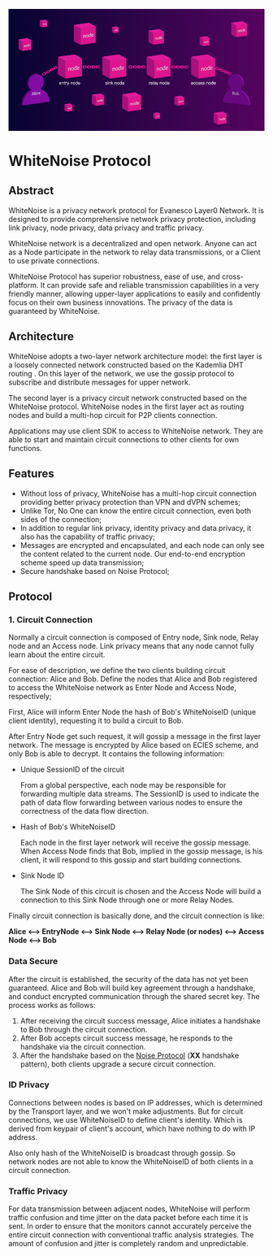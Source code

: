![network structure](../docs/pics/network_structure.png)

# WhiteNoise Protocol

## Abstract

WhiteNoise is a privacy network protocol for Evanesco Layer0 Network. It is designed to provide comprehensive network
privacy protection, including link privacy, node privacy, data privacy and traffic privacy.

WhiteNoise network is a decentralized and open network. Anyone can act as a Node participate in the network to relay
data transmissions, or a Client to use private connections.

WhiteNoise Protocol has superior robustness, ease of use, and cross-platform. It can provide safe and reliable
transmission capabilities in a very friendly manner, allowing upper-layer applications to easily and confidently focus
on their own business innovations. The privacy of the data is guaranteed by WhiteNoise.

## Architecture

WhiteNoise adopts a two-layer network architecture model: the first layer is a loosely connected network constructed
based on the Kademlia DHT routing . On this layer of the network, we use the gossip protocol to subscribe and distribute
messages for upper network.

The second layer is a privacy circuit network constructed based on the WhiteNoise protocol. WhiteNoise nodes in the
first layer act as routing nodes and build a multi-hop circuit for P2P clients connection.

Applications may use client SDK to access to WhiteNoise network. They are able to start and maintain circuit connections
to other clients for own functions.

## Features

- Without loss of privacy, WhiteNoise has a multi-hop circuit connection providing better privacy protection than VPN
  and dVPN schemes;
- Unlike Tor, No One can know the entire circuit connection, even both sides of the connection;
- In addition to regular link privacy, identity privacy and data privacy, it also has the capability of traffic privacy;
- Messages are encrypted and encapsulated, and each node can only see the content related to the current node. Our
  end-to-end encryption scheme speed up data transmission;
- Secure handshake based on Noise Protocol;

## Protocol

### 1. Circuit Connection

Normally a circuit connection is composed of Entry node, Sink node, Relay node and an Access node. Link privacy means
that any node cannot fully learn about the entire circuit.

For ease of description, we define the two clients building circuit connection: Alice and Bob. Define the nodes that
Alice and Bob registered to access the WhiteNoise network as Enter Node and Access Node, respectively;

First, Alice will inform Enter Node the hash of Bob's WhiteNoiseID (unique client identity), requesting it to build a
circuit to Bob.

After Entry Node get such request, it will gossip a message in the first layer network. The message is encrypted by
Alice based on ECIES scheme, and only Bob is able to decrypt. It contains the following information:

- Unique SessionID of the circuit

  From a global perspective, each node may be responsible for forwarding multiple data streams. The SessionID is used to
  indicate the path of data flow forwarding between various nodes to ensure the correctness of the data flow direction.

- Hash of Bob's WhiteNoiseID

  Each node in the first layer network will receive the gossip message. When Access Node finds that Bob, implied in the
  gossip message, is his client, it will respond to this gossip and start building connections.

- Sink Node ID

  The Sink Node of this circuit is chosen and the Access Node will build a connection to this Sink Node through one or
  more Relay Nodes.

Finally circuit connection is basically done, and the circuit connection is like:

**Alice ⟷ EntryNode ⟷ Sink Node ⟷ Relay Node (or nodes)
⟷ Access Node ⟷ Bob**

### Data Secure

After the circuit is established, the security of the data has not yet been guaranteed. Alice and Bob will build key
agreement through a handshake, and conduct encrypted communication through the shared secret key. The process works as
follows:

1. After receiving the circuit success message, Alice initiates a handshake to Bob through the circuit connection.
2. After Bob accepts circuit success message, he responds to the handshake via the circuit connection.
3. After the handshake based on the [Noise Protocol](https://noiseprotocol.org/) (**XX** handshake pattern), both
   clients upgrade a secure circuit connection.

### ID Privacy

Connections between nodes is based on IP addresses, which is determined by the Transport layer, and we won't make
adjustments. But for circuit connections, we use WhiteNoiseID to define client's identity. Which is derived from keypair
of client's account, which have nothing to do with IP address.

Also only hash of the WhiteNoiseID is broadcast through gossip. So network nodes are not able to know the WhiteNoiseID
of both clients in a circuit connection.

### Traffic Privacy

For data transmission between adjacent nodes, WhiteNoise will perform traffic confusion and time jitter on the data
packet before each time it is sent. In order to ensure that the monitors cannot accurately perceive the entire circuit
connection with conventional traffic analysis strategies. The amount of confusion and jitter is completely random and
unpredictable.

